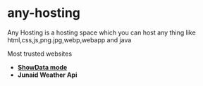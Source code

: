 # any-hosting
Any Hosting is a hosting space which you can host any thing like html,css,js,png.jpg,webp,webapp and java

 Most trusted websites
- [**ShowData mode**](Show-Data-mode/)
- **Junaid Weather Api**
